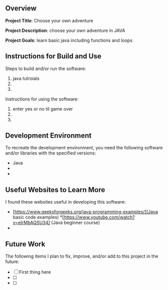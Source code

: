 ## Overview

**Project Title**: Choose your own adventure

**Project Description**: choose your own adventure in JAVA

**Project Goals**: learn basic java including functions and loops

## Instructions for Build and Use

Steps to build and/or run the software:

1. java tutroials
2.
3.

Instructions for using the software:

1. enter yes or no til game over
2.
3.

## Development Environment 

To recreate the development environment, you need the following software and/or libraries with the specified versions:

* Java
*
*

## Useful Websites to Learn More

I found these websites useful in developing this software:

* [https://www.geeksforgeeks.org/java-programming-examples/](Java basic code examples)
*[https://www.youtube.com/watch?v=eIrMbAQSU34] (Java beginner course)
*

## Future Work

The following items I plan to fix, improve, and/or add to this project in the future:

* [ ] First thing here
* [ ]
* [ ]
